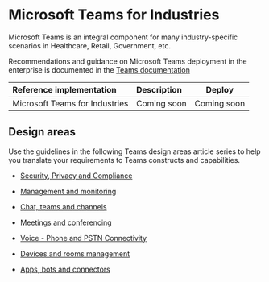 # Microsoft Teams for Industries


Microsoft Teams is an integral component for many industry-specific scenarios in Healthcare, Retail, Government, etc.

Recommendations and guidance on Microsoft Teams deployment in the enterprise is documented in the [Teams documentation](https://docs.microsoft.com/en-us/microsoftteams/deploy-enterprise-overview)

| Reference implementation | Description | Deploy |
|:----------------------|:------------|--------|
| Microsoft Teams  for Industries | Coming soon| Coming soon

## Design areas

Use the guidelines in the following Teams design areas article series to help you translate your requirements to Teams constructs and capabilities.

* [Security, Privacy and Compliance](https://docs.microsoft.com/en-us/microsoftteams/security-compliance-overview)

* [Management and monitoring](https://docs.microsoft.com/en-us/microsoftteams/manage-teams-overview)

* [Chat, teams and channels](https://docs.microsoft.com/en-us/microsoftteams/deploy-chat-teams-channels-microsoft-teams-landing-page)

* [Meetings and conferencing](https://docs.microsoft.com/en-us/microsoftteams/deploy-meetings-microsoft-teams-landing-page)

* [Voice - Phone and PSTN Connectivity](https://docs.microsoft.com/en-us/microsoftteams/cloud-voice-landing-page)

* [Devices and rooms management](https://docs.microsoft.com/en-us/microsoftteams/rooms/)

* [Apps, bots and connectors](https://docs.microsoft.com/en-us/microsoftteams/deploy-apps-microsoft-teams-landing-page)
